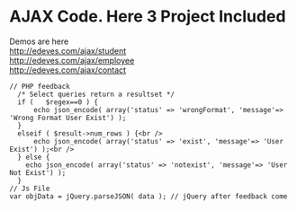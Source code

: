 # AJAX Code. Here 3 Project Included

Demos are here <br />
http://edeves.com/ajax/student <br />
http://edeves.com/ajax/employee <br />
http://edeves.com/ajax/contact <br />

```
// PHP feedback
  /* Select queries return a resultset */
  if (   $regex==0 ) {
      echo json_encode( array('status' => 'wrongFormat', 'message'=> 'Wrong Format User Exist') );
  }
  elseif ( $result->num_rows ) {<br />
      echo json_encode( array('status' => 'exist', 'message'=> 'User Exist') );<br />
  } else {
    echo json_encode( array('status' => 'notexist', 'message'=> 'User Not Exist') );
  }
// Js File
var objData = jQuery.parseJSON( data ); // jQuery after feedback come
```
